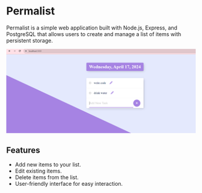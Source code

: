 # Permalist

Permalist is a simple web application built with Node.js, Express, and PostgreSQL that allows users to create and manage a list of items with persistent storage.

![Permalist Screenshot](screenshot.png)

## Features

- Add new items to your list.
- Edit existing items.
- Delete items from the list.
- User-friendly interface for easy interaction.

